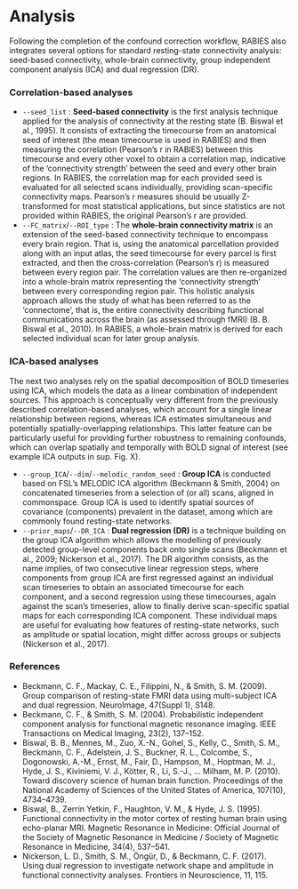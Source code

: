 # Analysis

Following the completion of the confound correction workflow, RABIES also integrates several options for standard resting-state connectivity analysis: seed-based connectivity, whole-brain connectivity, group independent component analysis (ICA) and dual regression (DR).

### Correlation-based analyses
- `--seed_list` : **Seed-based connectivity** is the first analysis technique applied for the analysis of connectivity at the resting state (B. Biswal et al., 1995). It consists of extracting the timecourse from an anatomical seed of interest (the mean timecourse is used in RABIES) and then measuring the correlation (Pearson’s r in RABIES) between this timecourse and every other voxel to obtain a correlation map, indicative of the ‘connectivity strength’ between the seed and every other brain regions. In RABIES, the correlation map for each provided seed is evaluated for all selected scans individually, providing scan-specific connectivity maps. Pearson’s r measures should be usually Z-transformed for most statistical applications, but since statistics are not provided within RABIES, the original Pearson’s r are provided.
- `--FC_matrix`/`--ROI_type` : The **whole-brain connectivity matrix** is an extension of the seed-based connectivity technique to encompass every brain region. That is, using the anatomical parcellation provided along with an input atlas, the seed timecourse for every parcel is first extracted, and then the cross-correlation (Pearson’s r) is measured between every region pair. The correlation values are then re-organized into a whole-brain matrix representing the ‘connectivity strength’ between every corresponding region pair. This holistic analysis approach allows the study of what has been referred to as the ‘connectome’, that is, the entire connectivity describing functional communications across the brain (as assessed through fMRI) (B. B. Biswal et al., 2010). In RABIES, a whole-brain matrix is derived for each selected individual scan for later group analysis.

### ICA-based analyses
The next two analyses rely on the spatial decomposition of BOLD timeseries using ICA, which models the data as a linear combination of independent sources. This approach is conceptually very different from the previously described correlation-based analyses, which account for a single linear relationship between regions, whereas ICA estimates simultaneous and potentially spatially-overlapping relationships. This latter feature can be particularly useful for providing further robustness to remaining confounds, which can overlap spatially and temporally with BOLD signal of interest (see example ICA outputs in sup. Fig. X).
- `--group_ICA`/`--dim`/`--melodic_random_seed` : **Group ICA** is conducted based on FSL’s MELODIC ICA algorithm (Beckmann & Smith, 2004) on concatenated timeseries from a selection of (or all) scans, aligned in commonspace. Group ICA is used to identify spatial sources of covariance (components) prevalent in the dataset, among which are commonly found resting-state networks. 
- `--prior_maps`/`--DR_ICA` : **Dual regression (DR)** is a technique building on the group ICA algorithm which allows the modelling of previously detected group-level components back onto single scans (Beckmann et al., 2009; Nickerson et al., 2017). The DR algorithm consists, as the name implies, of two consecutive linear regression steps, where components from group ICA are first regressed against an individual scan timeseries to obtain an associated timecourse for each component, and a second regression using these timecourses, again against the scan’s timeseries, allow to finally derive scan-specific spatial maps for each corresponding ICA component. These individual maps are useful for evaluating how features of resting-state networks, such as amplitude or spatial location, might differ across groups or subjects (Nickerson et al., 2017).

### References
- Beckmann, C. F., Mackay, C. E., Filippini, N., & Smith, S. M. (2009). Group comparison of resting-state FMRI data using multi-subject ICA and dual regression. NeuroImage, 47(Suppl 1), S148.
- Beckmann, C. F., & Smith, S. M. (2004). Probabilistic independent component analysis for functional magnetic resonance imaging. IEEE Transactions on Medical Imaging, 23(2), 137–152.
- Biswal, B. B., Mennes, M., Zuo, X.-N., Gohel, S., Kelly, C., Smith, S. M., Beckmann, C. F., Adelstein, J. S., Buckner, R. L., Colcombe, S., Dogonowski, A.-M., Ernst, M., Fair, D., Hampson, M., Hoptman, M. J., Hyde, J. S., Kiviniemi, V. J., Kötter, R., Li, S.-J., … Milham, M. P. (2010). Toward discovery science of human brain function. Proceedings of the National Academy of Sciences of the United States of America, 107(10), 4734–4739.
- Biswal, B., Zerrin Yetkin, F., Haughton, V. M., & Hyde, J. S. (1995). Functional connectivity in the motor cortex of resting human brain using echo-planar MRI. Magnetic Resonance in Medicine: Official Journal of the Society of Magnetic Resonance in Medicine / Society of Magnetic Resonance in Medicine, 34(4), 537–541.
- Nickerson, L. D., Smith, S. M., Öngür, D., & Beckmann, C. F. (2017). Using dual regression to investigate network shape and amplitude in functional connectivity analyses. Frontiers in Neuroscience, 11, 115.
